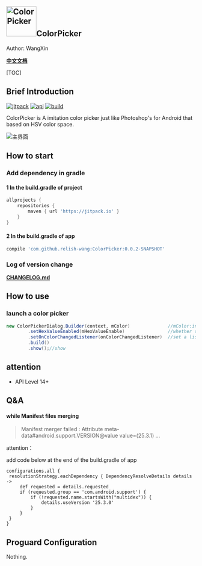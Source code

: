 ## <img src="./images/colorpicker_logo.png" alt="ColorPicker" width="80" height="80" align="bottom"/>ColorPicker

Author: WangXin

[**中文文档**](README_zh-rCN.md)

[TOC]
## Brief Introduction

[![jitpack][jitpack-version]][jitpack] [![api][apisvg]][api] [![build][buildsvg]][build]

ColorPicker is A imitation color picker just like Photoshop's for Android that based on HSV color space.

![主界面](./image/colorpicker.gif)

## How to start

### Add dependency in gradle

#### 1 In the build.gradle of project
```groovy
allprojects {
    repositories {
        maven { url 'https://jitpack.io' }
    }
}
```

#### 2 In the build.gradle of app
```groovy
compile 'com.github.relish-wang:ColorPicker:0.0.2-SNAPSHOT'
```

### Log of version change

[**CHANGELOG.md**](CHANGELOG.md)

## How to use

### launch a color picker
```java
new ColorPickerDialog.Builder(context, mColor)              //mColor:init color
        .setHexValueEnabled(mHexValueEnable)                //whether show the color value(Hexadecimal) or not
        .setOnColorChangedListener(onColorChangedListener)  //set a listener for listening color changing
        .build()
        .show();//show
```

## attention

- API Level 14+

## Q&A

#### while Manifest files merging

> Manifest merger failed : Attribute meta-data#android.support.VERSION@value value=(25.3.1) ...
 
attention：

add code below at the end of the build.gradle of app
   
   ```
configurations.all {
    resolutionStrategy.eachDependency { DependencyResolveDetails details ->
        def requested = details.requested
        if (requested.group == 'com.android.support') {
            if (!requested.name.startsWith("multidex")) {
                details.useVersion '25.3.0'
            }
        }
    }
}
```


## Proguard Configuration

Nothing.

[jitpack-version]: https://jitpack.io/v/relish-wang/ColorPicker.svg
[jitpack]: https://jitpack.io/v/relish-wang/ColorPicker

[apisvg]: https://img.shields.io/badge/API-14+-brightgreen.svg
[api]: https://android-arsenal.com/api?level=14

[buildsvg]: https://travis-ci.org/relish-wang/ColorPicker.svg?branch=master
[build]: https://travis-ci.org/relish-wang/ColorPicker
